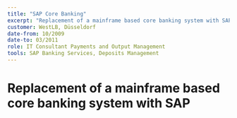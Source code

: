 ```yaml
---
title: "SAP Core Banking"
excerpt: "Replacement of a mainframe based core banking system with SAP"
customer: WestLB, Düsseldorf
date-from: 10/2009
date-to: 03/2011
role: IT Consultant Payments and Output Management
tools: SAP Banking Services, Deposits Management
---
```


# Replacement of a mainframe based core banking system with SAP